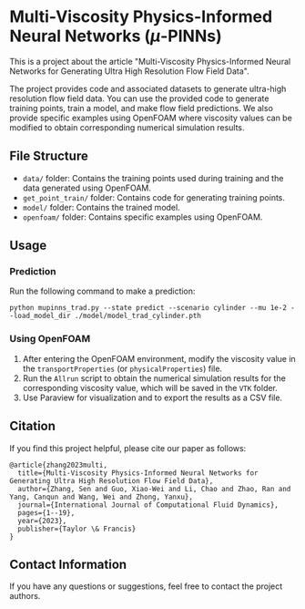 # Multi-Viscosity Physics-Informed Neural Networks ($\mu$-PINNs)

This is a project about the article "Multi-Viscosity Physics-Informed Neural Networks for Generating Ultra High Resolution Flow Field Data". 

The project provides code and associated datasets to generate ultra-high resolution flow field data. You can use the provided code to generate training points, train a model, and make flow field predictions. We also provide specific examples using OpenFOAM where viscosity values can be modified to obtain corresponding numerical simulation results.

## File Structure

- `data/` folder: Contains the training points used during training and the data generated using OpenFOAM.
- `get_point_train/` folder: Contains code for generating training points.
- `model/` folder: Contains the trained model.
- `openfoam/` folder: Contains specific examples using OpenFOAM.

## Usage

### Prediction

Run the following command to make a prediction:

```
python mupinns_trad.py --state predict --scenario cylinder --mu 1e-2 --load_model_dir ./model/model_trad_cylinder.pth
```

### Using OpenFOAM

1. After entering the OpenFOAM environment, modify the viscosity value in the `transportProperties` (or `physicalProperties`) file.
2. Run the `Allrun` script to obtain the numerical simulation results for the corresponding viscosity value, which will be saved in the `VTK` folder.
3. Use Paraview for visualization and to export the results as a CSV file.

## Citation

If you find this project helpful, please cite our paper as follows:

```
@article{zhang2023multi,
  title={Multi-Viscosity Physics-Informed Neural Networks for Generating Ultra High Resolution Flow Field Data},
  author={Zhang, Sen and Guo, Xiao-Wei and Li, Chao and Zhao, Ran and Yang, Canqun and Wang, Wei and Zhong, Yanxu},
  journal={International Journal of Computational Fluid Dynamics},
  pages={1--19},
  year={2023},
  publisher={Taylor \& Francis}
}
```

## Contact Information

If you have any questions or suggestions, feel free to contact the project authors.